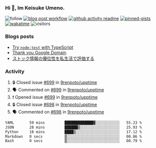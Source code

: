 ### Hi 👋, Im Keisuke Umeno.

<!--
**9renpoto/9renpoto** is a ✨ _special_ ✨ repository because its `README.md` (this file) appears on your GitHub profile.

Here are some ideas to get you started:

- 🔭 I’m currently working on ...
- 🌱 I’m currently learning ...
- 👯 I’m looking to collaborate on ...
- 🤔 I’m looking for help with ...
- 💬 Ask me about ...
- 📫 How to reach me: ...
- 😄 Pronouns: ...
- ⚡ Fun fact: ...
-->

![follow](https://img.shields.io/github/followers/9renpoto?label=Follow&style=social)
[![blog post workflow](https://github.com/9renpoto/9renpoto/actions/workflows/blog.yml/badge.svg)](https://github.com/9renpoto/9renpoto/actions/workflows/blog.yml)
[![github activity readme](https://github.com/9renpoto/9renpoto/actions/workflows/activity.yml/badge.svg)](https://github.com/9renpoto/9renpoto/actions/workflows/activity.yml)
[![pinned-gists](https://github.com/9renpoto/9renpoto/actions/workflows/pin-gist.yml/badge.svg)](https://github.com/9renpoto/9renpoto/actions/workflows/pin-gist.yml)
[![wakatime](https://github.com/9renpoto/9renpoto/actions/workflows/waka-readme-status.yml/badge.svg)](https://github.com/9renpoto/9renpoto/actions/workflows/waka-readme-status.yml)
![visitors](https://komarev.com/ghpvc/?username=9renpoto&label=Profile%20views&color=0e75b6&style=flat)

### Blogs posts

<!-- BLOG-POST-LIST:START -->
- [Try `node:test` with TypeScript](https://9renpoto.win/entry/2023/07/23/node-test-runner)
- [Thank you Google Domain](https://9renpoto.win/entry/2023/07/08/new-domain)
- [ストック情報の優位性を私生活で評価する](https://9renpoto.win/entry/2023/05/28/stock)
<!-- BLOG-POST-LIST:END -->

### Activity

<!--START_SECTION:activity-->
1. 🔒 Closed issue [#699](https://github.com/9renpoto/upptime/issues/699) in [9renpoto/upptime](https://github.com/9renpoto/upptime)
2. 🗣 Commented on [#699](https://github.com/9renpoto/upptime/issues/699#issuecomment-1683077854) in [9renpoto/upptime](https://github.com/9renpoto/upptime)
3. ❗ Opened issue [#699](https://github.com/9renpoto/upptime/issues/699) in [9renpoto/upptime](https://github.com/9renpoto/upptime)
4. 🔒 Closed issue [#698](https://github.com/9renpoto/upptime/issues/698) in [9renpoto/upptime](https://github.com/9renpoto/upptime)
5. 🗣 Commented on [#698](https://github.com/9renpoto/upptime/issues/698#issuecomment-1682830815) in [9renpoto/upptime](https://github.com/9renpoto/upptime)
<!--END_SECTION:activity-->

<!--START_SECTION:waka-->

```txt
YAML       59 mins         █████████████▓░░░░░░░░░░░   55.23 %
JSON       28 mins         ██████▒░░░░░░░░░░░░░░░░░░   25.93 %
Python     18 mins         ████▒░░░░░░░░░░░░░░░░░░░░   17.12 %
Markdown   0 secs          ▒░░░░░░░░░░░░░░░░░░░░░░░░   00.86 %
Bash       0 secs          ▒░░░░░░░░░░░░░░░░░░░░░░░░   00.79 %
```

<!--END_SECTION:waka-->

